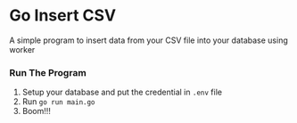 # Go Insert CSV
A simple program to insert data from your CSV file into your database using worker

### Run The Program
1. Setup your database and put the credential in ```.env``` file
2. Run ```go run main.go```
3. Boom!!!
